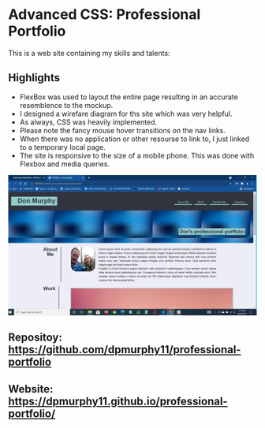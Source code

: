 # Advanced CSS: Professional Portfolio

This is a web site containing my skills and talents:

## Highlights
* FlexBox was used to layout the entire page resulting in an accurate resemblence to the mockup.
* I designed a wirefare diagram for ths site which was very helpful.
* As always, CSS was heavily implemented.
* Please note the fancy mouse hover transitions on the nav links.
* When there was no application or other resourse to link to, I just linked to a temporary local page.
* The site is responsive to the size of a mobile phone. This was done with Flexbox and media queries.

![Portfolio website screenshot](./assets/images/portfolio.jpg)

## Repositoy: https://github.com/dpmurphy11/professional-portfolio
## Website: https://dpmurphy11.github.io/professional-portfolio/
